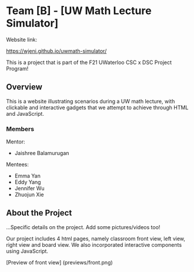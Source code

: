 # Team [B] - [UW Math Lecture Simulator]

Website link:

https://wjeni.github.io/uwmath-simulator/

This is a project that is part of the F21 UWaterloo CSC x DSC Project Program! 

## Overview

This is a website illustrating scenarios during a UW math lecture,
with clickable and interactive gadgets that we attempt to achieve through HTML and JavaScript. 

### Members
Mentor:
- Jaishree Balamurugan

Mentees:
- Emma Yan
- Eddy Yang
- Jennifer Wu
- Zhuojun Xie

## About the Project

...Specific details on the project. Add some pictures/videos too!

Our project includes 4 html pages, namely classroom front view, left view, right view and board view. 
We also incorporated interactive components using JavaScript. 

[Preview of front view]
(previews/front.png)
